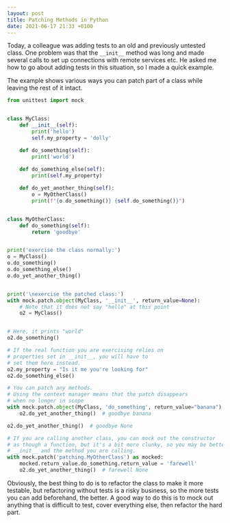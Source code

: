 ```yaml
---
layout: post
title: Patching Methods in Python
date: 2021-06-17 21:33 +0100
---
```

Today, a colleague was adding tests to an old and previously untested class.
One problem was that the `__init__` method was long and made several 
calls to set up connections with remote services etc.  He asked me how
to go about adding tests in this situation, so I made a quick example.

The example shows various ways you can patch part of a class while
leaving the rest of it intact.

```python
from unittest import mock


class MyClass:
    def __init__(self):
        print('hello')
        self.my_property = 'dolly'

    def do_something(self):
        print('world')
        
    def do_something_else(self):
        print(self.my_property)

    def do_yet_another_thing(self):
        o = MyOtherClass()
        print(f"{o.do_something()} {self.do_something()}")


class MyOtherClass:
    def do_something(self):
        return 'goodbye'


print('exercise the class normally:')
o = MyClass()
o.do_something()
o.do_something_else()
o.do_yet_another_thing()


print('\nexercise the patched class:')
with mock.patch.object(MyClass, '__init__', return_value=None):
    # Note that it does not say "hello" at this point
    o2 = MyClass()


# Here, it prints "world"
o2.do_something()

# If the real function you are exercising relies on
# properties set in __init__, you will have to
# set them here instead.
o2.my_property = "Is it me you're looking for"
o2.do_something_else()

# You can patch any methods.
# Using the context manager means that the patch disappears
# when no longer in scope
with mock.patch.object(MyClass, 'do_something', return_value="banana"):
    o2.do_yet_another_thing()  # goodbye banana

o2.do_yet_another_thing()  # goodbye None

# If you are calling another class, you can mock out the constructor
# as though a function, but it's a bit more clunky, so you may be better off patching the 
# __init__ and the method you are calling.
with mock.patch('patching.MyOtherClass') as mocked:
    mocked.return_value.do_something.return_value = 'farewell'
    o2.do_yet_another_thing()  # farewell None

```

Obviously, the best thing to do is to refactor the class to make it more
testable, but refactoring without tests is a risky business, so the more
tests you can add beforehand, the better.  A good way to do this is to mock 
out anything that is difficult to test, cover everything else, then 
refactor the hard part.
